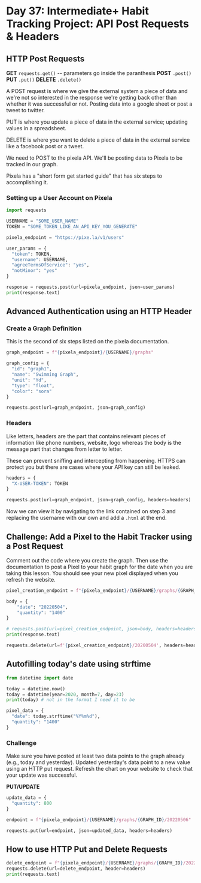 # Day 37: Intermediate+ Habit Tracking Project: API Post Requests & Headers

## HTTP Post Requests

**GET** `requests.get()` -- parameters go inside the paranthesis
**POST** `.post()`
**PUT** `.put()`
**DELETE** `.delete()`

A POST request is where we give the external system a piece of data and we're not so interested in the response we're getting back other than whether it was successful or not. Posting data into a google sheet or post a tweet to twitter.

PUT is where you update a piece of data in the external service; updating values in a spreadsheet.

DELETE is where you want to delete a piece of data in the external service like a facebook post or a tweet.

We need to POST to the pixela API. We'll be posting data to Pixela to be tracked in our graph.

Pixela has a "short form get started guide" that has six steps to accomplishing it.

### Setting up a User Account on Pixela
```py
import requests

USERNAME = "SOME_USER_NAME"
TOKEN = "SOME_TOKEN_LIKE_AN_API_KEY_YOU_GENERATE"

pixela_endpoint = "https://pixe.la/v1/users"

user_params = {
  "token": TOKEN,
  "username": USERNAME,
  "agreeTermsOfService": "yes",
  "notMinor": "yes"
}

response = requests.post(url=pixela_endpoint, json=user_params)
print(response.text)
```

## Advanced Authentication using an HTTP Header

### Create a Graph Definition

This is the second of six steps listed on the pixela documentation.

```py
graph_endpoint = f"{pixela_endpoint}/{USERNAME}/graphs"

graph_config = {
  "id": "graph1",
  "name": "Swimming Graph",
  "unit": "Yd",
  "type": "float",
  "color": "sora"
}

requests.post(url=graph_endpoint, json=graph_config)
```

### Headers

Like letters, headers are the part that contains relevant pieces of information like phone numbers, website, logo whereas the body is the message part that changes from letter to letter.

These can prevent sniffing and intercepting from happening. HTTPS can protect you but there are cases where your API key can still be leaked.

```py
headers = {
  "X-USER-TOKEN": TOKEN
}

requests.post(url=graph_endpoint, json=graph_config, headers=headers)
```

Now we can view it by navigating to the link contained on step 3 and replacing the username with our own and add a `.html` at the end.

## Challenge: Add a Pixel to the Habit Tracker using a Post Request
Comment out the code where you create the graph. Then use the documentation to post a Pixel to your habit graph for the date when you are taking this lesson. You should see your new pixel displayed when you refresh the website.

```py
pixel_creation_endpoint = f"{pixela_endpoint}/{USERNAME}/graphs/{GRAPH_ID}"

body = {
    "date": "20220504",
    "quantity": "1400"
}

# requests.post(url=pixel_creation_endpoint, json=body, headers=headers)
print(response.text)

requests.delete(url=f'{pixel_creation_endpoint}/20200504', headers=headers)
```

## Autofilling today's date using strftime

```py
from datetime import date

today = datetime.now()
today = datetime(year=2020, month=7, day=23)
print(today) # not in the format I need it to be

pixel_data = {
  "date": today.strftime("%Y%m%d"),
  "quantity": "1400"
}
```

### Challenge
Make sure you have posted at least two data points to the graph already (e.g., today and yesterday). Updated yesterday's data point to a new value using an HTTP put request. Refresh the chart on your website to check that your update was successful.

**PUT/UPDATE**
```py
update_data = {
  "quantity": 800
}

endpoint = f"{pixela_endpoint}/{USERNAME}/graphs/{GRAPH_ID}/20220506"

requests.put(url=endpoint, json=updated_data, headers=headers)
```
## How to use HTTP Put and Delete Requests

```py
delete_endpoint = f"{pixela_endpoint}/{USERNAME}/graphs/{GRAPH_ID}/20220506"
requests.delete(url=delete_endpoint, header=headers)
print(requests.text)
```